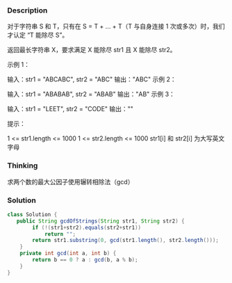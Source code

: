 ### Description

对于字符串 S 和 T，只有在 S = T + ... + T（T 与自身连接 1 次或多次）时，我们才认定 “T 能除尽 S”。

返回最长字符串 X，要求满足 X 能除尽 str1 且 X 能除尽 str2。

 

示例 1：

输入：str1 = "ABCABC", str2 = "ABC"
输出："ABC"
示例 2：

输入：str1 = "ABABAB", str2 = "ABAB"
输出："AB"
示例 3：

输入：str1 = "LEET", str2 = "CODE"
输出：""


提示：

1 <= str1.length <= 1000
1 <= str2.length <= 1000
str1[i] 和 str2[i] 为大写英文字母

### Thinking

求两个数的最大公因子使用辗转相除法（gcd）

### Solution
```java
class Solution {
   public String gcdOfStrings(String str1, String str2) {
        if (!(str1+str2).equals(str2+str1))
            return "";
        return str1.substring(0, gcd(str1.length(), str2.length()));
    }
    private int gcd(int a, int b) {
        return b == 0 ? a : gcd(b, a % b);
    }
}
```

